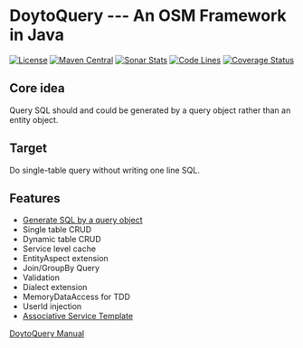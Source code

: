 # DoytoQuery --- An OSM Framework in Java

[![License](https://img.shields.io/:license-apache-brightgreen.svg)](https://www.apache.org/licenses/LICENSE-2.0.html) [![Maven Central](https://maven-badges.herokuapp.com/maven-central/win.doyto/doyto-query/badge.svg)](https://maven-badges.herokuapp.com/maven-central/win.doyto/doyto-query/) [![Sonar Stats](https://sonarcloud.io/api/project_badges/measure?project=win.doyto%3Adoyto-query&metric=alert_status)](https://sonarcloud.io/dashboard?id=win.doyto%3Adoyto-query) [![Code Lines](https://sonarcloud.io/api/project_badges/measure?project=win.doyto%3Adoyto-query&metric=ncloc)](https://sonarcloud.io/component_measures?id=win.doyto%3Adoyto-query&metric=ncloc) [![Coverage Status](https://sonarcloud.io/api/project_badges/measure?project=win.doyto%3Adoyto-query&metric=coverage)](https://sonarcloud.io/component_measures?id=win.doyto%3Adoyto-query&metric=coverage)

## Core idea

Query SQL should and could be generated by a query object rather than an entity object.

## Target

Do single-table query without writing one line SQL.

## Features

* [Generate SQL by a query object](https://github.com/f0rb/doyto-query/wiki/Query-Suffix)
* Single table CRUD
* Dynamic table CRUD
* Service level cache
* EntityAspect extension
* Join/GroupBy Query
* Validation
* Dialect extension
* MemoryDataAccess for TDD
* UserId injection
* [Associative Service Template](https://github.com/f0rb/doyto-query/wiki/Associative-Service-Template)

[DoytoQuery Manual](https://github.com/f0rb/doyto-query/wiki/DoytoQuery%E4%BD%BF%E7%94%A8%E6%89%8B%E5%86%8C)

